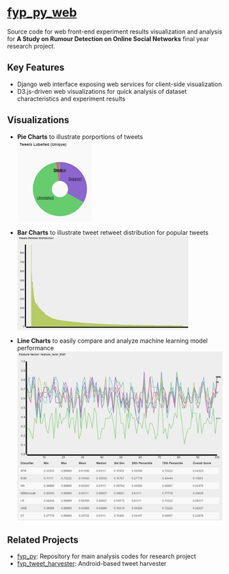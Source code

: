 # [fyp_py_web](https://github.com/nossbigg/fyp_py_web) 
Source code for web front-end experiment results visualization and analysis for **A Study on Rumour Detection on Online Social Networks** final year research project.

## Key Features
* Django web interface exposing web services for client-side visualization
* D3.js-driven web visualizations for quick analysis of dataset characteristics and experiment results

## Visualizations
* **Pie Charts** to illustrate porportions of tweets  
![Pie Chart Visualization](documentation/imgs/piechart.jpg "Pie Chart Visualization")

* **Bar Charts** to illustrate tweet retweet distribution for popular tweets  
![Bar Chart Visualization](documentation/imgs/barchart.jpg "Bar Chart Visualization")

* **Line Charts** to easily compare and analyze machine learning model performance  
![Line Chart Visualization](documentation/imgs/linechart.jpg "Line Chart Visualization")

## Related Projects
* [fyp_py](https://github.com/nossbigg/fyp_py): Repository for main analysis codes for research project
* [fyp_tweet_harvester](https://github.com/nossbigg/fyp_tweet_harvester): Android-based tweet harvester